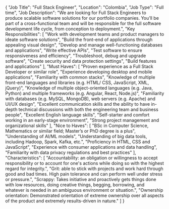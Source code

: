 {
  "Job Title": "Full Stack Engineer",
  "Location": "Colombia",
  "Job Type": "Full time",
  "Job Description": "We are looking for Full Stack Engineers to produce scalable software solutions for our portfolio companies. You’ll be part of a cross-functional team and will be responsible for the full software development life cycle, from conception to deployment.",
  "Key Responsibilities": [
    "Work with development teams and product managers to ideate software solutions",
    "Build the front-end of applications through appealing visual design",
    "Develop and manage well-functioning databases and applications",
    "Write effective APIs",
    "Test software to ensure responsiveness and efficiency",
    "Troubleshoot, debug and upgrade software",
    "Create security and data protection settings",
    "Build features and applications"
  ],
  "Must Haves": [
    "Proven experience as a Full Stack Developer or similar role",
    "Experience developing desktop and mobile applications",
    "Familiarity with common stacks",
    "Knowledge of multiple front-end languages and libraries (e.g. HTML/ CSS, JavaScript, XML, jQuery)",
    "Knowledge of multiple object-oriented languages (e.g. Java, Python) and multiple frameworks (e.g. Angular, React, Node.js)",
    "Familiarity with databases (e.g. MySQL, MongoDB), web servers (e.g. Apache) and UI/UX design",
    "Excellent communication skills and the ability to have in-depth technical discussions with both the engineering team and business people",
    "Excellent English language skills",
    "Self-starter and comfort working in an early-stage environment",
    "Strong project management and organizational skills"
  ],
  "Nice to Haves": [
    "BSc in Computer Science, Mathematics or similar field; Master’s or PhD degree is a plus",
    "Understanding of AI/ML models",
    "Understanding of big data tools, including Hadoop, Spark, Kafka, etc.",
    "Proficiency in HTML, CSS and JavaScript",
    "Experience with consumer applications and data handling",
    "Familiarity with data privacy regulations and best practices"
  ],
  "Characteristics": [
    "Accountability: an obligation or willingness to accept responsibility or to account for one's actions while doing so with the highest regard for integrity.",
    "Grit: able to stick with projects and work hard through good and bad times. High pain tolerance and can perform well under stress or pressure.",
    "Scrappy: Takes initiative and proactively gets things done with low resources, doing creative things, begging, borrowing, and whatever is needed in an ambiguous environment or situation.",
    "Ownership orientation: Demonstrated orientation of extreme ownership over all aspects of the product and extremely results-driven in nature."
  ]
}